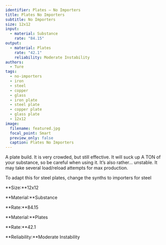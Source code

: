 ```yaml
---
identifier: Plates – No Importers
title: Plates No Importers
subtitle: No Importers
size: 12x12
input:
  - material: Substance
    rate: "84.15"
output:
  - material: Plates
    rate: "42.1"
    reliability: Moderate Instability
authors:
  - Ture
tags:
  - no-importers
  - iron
  - steel
  - copper
  - glass
  - iron plate
  - steel plate
  - copper plate
  - glass plate
  - 12x12
image:
  filename: featured.jpg
  focal_point: Smart
  preview_only: false
  caption: Plates No Importers
---
```

A plate build. It is very crowded, but still effective. It will suck up A TON of your substance, so be careful when using it. It’s also rather... unstable. It may take several load/reload attempts for max production.

To adapt this for steel plates, change the synths to importers for steel

**Size:**12x12

**Material:**Substance

**Rate:**84.15

**Material:**Plates

**Rate:**42.1

**Reliability:**Moderate Instability